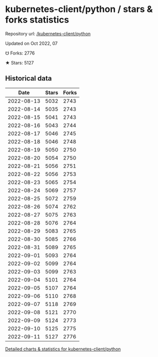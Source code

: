 # kubernetes-client/python / stars & forks statistics

Repository url: [/kubernetes-client/python](https://github.com/kubernetes-client/python)

Updated on Oct 2022, 07

☋ Forks: 2776

★ Stars: 5127

## Historical data
| Date | Stars | Forks |
|------|-------|-------|
| 2022-08-13 | 5032 | 2743 | 
| 2022-08-14 | 5035 | 2743 | 
| 2022-08-15 | 5041 | 2743 | 
| 2022-08-16 | 5043 | 2744 | 
| 2022-08-17 | 5046 | 2745 | 
| 2022-08-18 | 5046 | 2748 | 
| 2022-08-19 | 5050 | 2750 | 
| 2022-08-20 | 5054 | 2750 | 
| 2022-08-21 | 5056 | 2751 | 
| 2022-08-22 | 5056 | 2753 | 
| 2022-08-23 | 5065 | 2754 | 
| 2022-08-24 | 5069 | 2757 | 
| 2022-08-25 | 5072 | 2759 | 
| 2022-08-26 | 5074 | 2762 | 
| 2022-08-27 | 5075 | 2763 | 
| 2022-08-28 | 5076 | 2764 | 
| 2022-08-29 | 5083 | 2765 | 
| 2022-08-30 | 5085 | 2766 | 
| 2022-08-31 | 5089 | 2765 | 
| 2022-09-01 | 5093 | 2764 | 
| 2022-09-02 | 5099 | 2764 | 
| 2022-09-03 | 5099 | 2763 | 
| 2022-09-04 | 5101 | 2764 | 
| 2022-09-05 | 5107 | 2764 | 
| 2022-09-06 | 5110 | 2768 | 
| 2022-09-07 | 5118 | 2769 | 
| 2022-09-08 | 5121 | 2770 | 
| 2022-09-09 | 5124 | 2773 | 
| 2022-09-10 | 5125 | 2775 | 
| 2022-09-11 | 5127 | 2776 | 


[Detailed charts & statistics for kubernetes-client/python](https://reviewgithub.com/rep/kubernetes-client/python)
